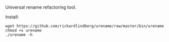 Universal rename refactoring tool.

Install:

    wget https://github.com/rickardlindberg/urename/raw/master/bin/urename
    chmod +x urename
    ./urename -h
